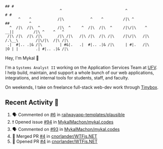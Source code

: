 ```
                                                                                ## #
                         ^                             ^                       # #                      
      ^    ^            /|\            ^    ^         /|\ ^                   ##         ^              
  ^  /|\  /|\  ^        /|\  ^     ^  /|\  /|\  ^     /|\/|\    ^          __||         /|\ ^    ^   ^ 
 /|\ /|\  /|\ /|\       /|\ /|\   /|\ /|\  /|\ /|\    /|\/|\   /|\        /.\__\        /|\/|\  /|\ /|\
 .|  #|.. .|& /|\        | #&|.   .|  #|.. .|& /|\     | #|.   /|\        |O | |        .| #|.. .|& /|\
```
Hey, I'm Mykal 👋

I'm a `Systems Analyst II` working on the Application Services Team at [UFV](https://ufv.ca). 
I help build, maintain, and support a whole bunch of our web applications, integrations, and internal tools for students, staff, and faculty.

On weekends, I take on freelance full-stack web-dev work through [Tinybox](https://tinybox.dev).

## Recent Activity 🚀

<!--START_SECTION:activity-->
1. 🗣 Commented on [#6](https://github.com/railwayapp-templates/plausible/issues/6#issuecomment-1968052880) in [railwayapp-templates/plausible](https://github.com/railwayapp-templates/plausible)
2. ❗ Opened issue [#94](https://github.com/MykalMachon/mykal.codes/issues/94) in [MykalMachon/mykal.codes](https://github.com/MykalMachon/mykal.codes)
3. 🗣 Commented on [#93](https://github.com/MykalMachon/mykal.codes/issues/93#issuecomment-1936221277) in [MykalMachon/mykal.codes](https://github.com/MykalMachon/mykal.codes)
4. 🎉 Merged PR [#4](https://github.com/cnorlander/WTFis.NET/pull/4) in [cnorlander/WTFis.NET](https://github.com/cnorlander/WTFis.NET)
5. 💪 Opened PR [#4](https://github.com/cnorlander/WTFis.NET/pull/4) in [cnorlander/WTFis.NET](https://github.com/cnorlander/WTFis.NET)
<!--END_SECTION:activity-->
